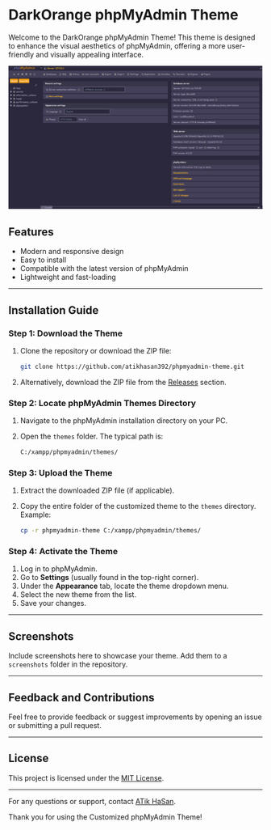 # DarkOrange phpMyAdmin Theme

Welcome to the DarkOrange phpMyAdmin Theme! This theme is designed to enhance the visual aesthetics of phpMyAdmin, offering a more user-friendly and visually appealing interface.

![Theme Screenshot](screen.png)

## Features

- Modern and responsive design
- Easy to install
- Compatible with the latest version of phpMyAdmin
- Lightweight and fast-loading

---

## Installation Guide

### Step 1: Download the Theme

1. Clone the repository or download the ZIP file:

   ```bash
   git clone https://github.com/atikhasan392/phpmyadmin-theme.git
   ```

2. Alternatively, download the ZIP file from the [Releases](https://github.com/atikhasan392/phpmyadmin-theme) section.

### Step 2: Locate phpMyAdmin Themes Directory

1. Navigate to the phpMyAdmin installation directory on your PC.
2. Open the `themes` folder. The typical path is:

   ```bash
   C:/xampp/phpmyadmin/themes/
   ```

### Step 3: Upload the Theme

1. Extract the downloaded ZIP file (if applicable).
2. Copy the entire folder of the customized theme to the `themes` directory.
   Example:

   ```bash
   cp -r phpmyadmin-theme C:/xampp/phpmyadmin/themes/
   ```

### Step 4: Activate the Theme

1. Log in to phpMyAdmin.
2. Go to **Settings** (usually found in the top-right corner).
3. Under the **Appearance** tab, locate the theme dropdown menu.
4. Select the new theme from the list.
5. Save your changes.

---

## Screenshots

Include screenshots here to showcase your theme. Add them to a `screenshots` folder in the repository.

---

## Feedback and Contributions

Feel free to provide feedback or suggest improvements by opening an issue or submitting a pull request.

---

## License

This project is licensed under the [MIT License](LICENSE).

---

For any questions or support, contact [ATik HaSan](https://atikhasan.com/).

Thank you for using the Customized phpMyAdmin Theme!

